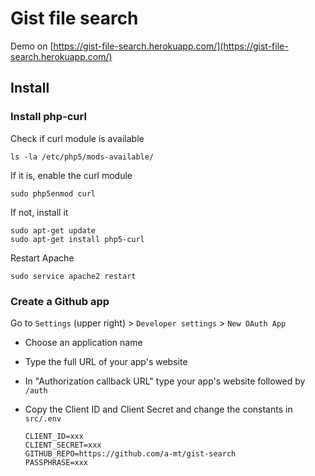 # Gist file search

Demo on [https://gist-file-search.herokuapp.com/](https://gist-file-search.herokuapp.com/)

## Install

### Install php-curl

Check if curl module is available

    ls -la /etc/php5/mods-available/

If it is, enable the curl module

    sudo php5enmod curl

If not, install it

    sudo apt-get update
    sudo apt-get install php5-curl

Restart Apache

    sudo service apache2 restart

### Create a Github app

Go to `Settings` (upper right) > `Developer settings` > `New OAuth App`

* Choose an application name
* Type the full URL of your app's website
* In "Authorization callback URL" type your app's website followed by `/auth`
* Copy the Client ID and Client Secret and change the constants in `src/.env`

    ```
    CLIENT_ID=xxx
    CLIENT_SECRET=xxx
    GITHUB_REPO=https://github.com/a-mt/gist-search
    PASSPHRASE=xxx
    ```

